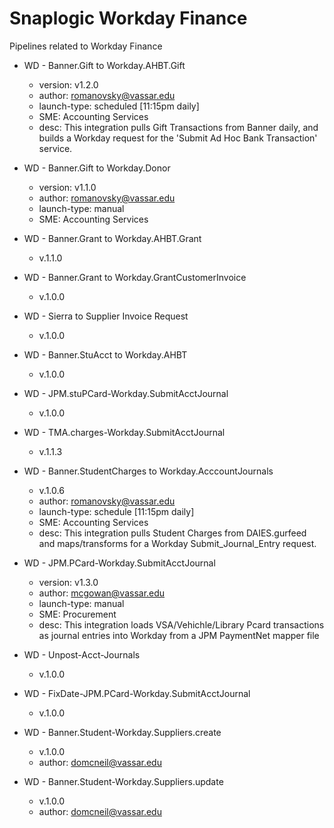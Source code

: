 # Snaplogic Workday Finance
Pipelines related to Workday Finance

- WD - Banner.Gift to Workday.AHBT.Gift
    - version: v1.2.0
    - author: romanovsky@vassar.edu
    - launch-type: scheduled [11:15pm daily]
    - SME: Accounting Services
    - desc: This integration pulls Gift Transactions from Banner daily, and builds a Workday request for
      the 'Submit Ad Hoc Bank Transaction' service.

- WD - Banner.Gift to Workday.Donor
    - version: v1.1.0
    - author: romanovsky@vassar.edu
    - launch-type: manual
    - SME: Accounting Services

- WD - Banner.Grant to Workday.AHBT.Grant
    - v.1.1.0

- WD - Banner.Grant to Workday.GrantCustomerInvoice
    - v.1.0.0

- WD - Sierra to Supplier Invoice Request
    - v.1.0.0

- WD - Banner.StuAcct to Workday.AHBT
    - v.1.0.0

- WD - JPM.stuPCard-Workday.SubmitAcctJournal
    - v.1.0.0

- WD - TMA.charges-Workday.SubmitAcctJournal
    - v.1.1.3

- WD - Banner.StudentCharges to Workday.AcccountJournals
    - v.1.0.6
    - author: romanovsky@vassar.edu
    - launch-type: schedule [11:15pm daily]
    - SME: Accounting Services
    - desc: This integration pulls Student Charges from DAIES.gurfeed and maps/transforms for a Workday Submit_Journal_Entry request.
 
- WD - JPM.PCard-Workday.SubmitAcctJournal
    - version: v1.3.0
    - author: mcgowan@vassar.edu
    - launch-type: manual
    - SME: Procurement
    - desc: This integration loads VSA/Vehichle/Library Pcard transactions as journal entries into Workday from a 
            JPM PaymentNet mapper file

- WD - Unpost-Acct-Journals
    - v.1.0.0

- WD - FixDate-JPM.PCard-Workday.SubmitAcctJournal
    - v.1.0.0

- WD - Banner.Student-Workday.Suppliers.create
    - v.1.0.0
    - author: domcneil@vassar.edu

- WD - Banner.Student-Workday.Suppliers.update
    - v.1.0.0
    - author: domcneil@vassar.edu
